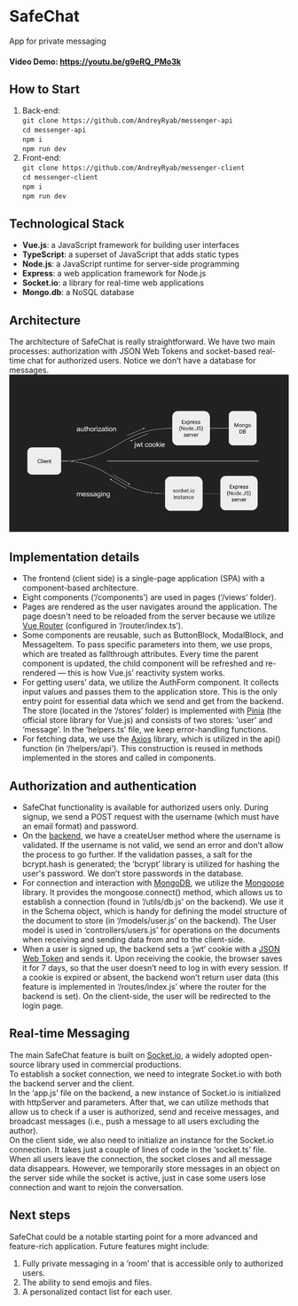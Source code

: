 # SafeChat

App for private messaging

#### Video Demo:  https://youtu.be/g9eRQ_PMo3k


## How to Start
1. Back-end: \
`git clone https://github.com/AndreyRyab/messenger-api` \
`cd messenger-api` \
`npm i` \
`npm run dev`
2. Front-end: \
`git clone https://github.com/AndreyRyab/messenger-client` \
`cd messenger-client` \
`npm i` \
`npm run dev` 

## Technological Stack
* **Vue.js**: a JavaScript framework for building user interfaces
* **TypeScript**: a superset of JavaScript that adds static types
* **Node.js**: a JavaScript runtime for server-side programming
* **Express**: a web application framework for Node.js
* **Socket.io**: a library for real-time web applications
* **Mongo.db**: a NoSQL database

## Architecture
The architecture of SafeChat is really straightforward. We have two main processes: authorization with JSON Web Tokens and socket-based real-time chat for authorized users. Notice we don’t have a database for messages.
![Architecture of the project.](/presentation.jpg)

## Implementation details
* The frontend (client side) is a single-page application (SPA) with a component-based architecture.
* Eight components (‘/components’) are used in pages (‘/views’ folder).
* Pages are rendered as the user navigates around the application. The page doesn't need to be reloaded from the server because we utilize [Vue Router](https://router.vuejs.org/) (configured in ‘/router/index.ts’).
* Some components are reusable, such as ButtonBlock, ModalBlock, and MessageItem. To pass specific parameters into them, we use props, which are treated as fallthrough attributes. Every time the parent component is updated, the child component will be refreshed and re-rendered — this is how Vue.js’ reactivity system works.
* For getting users’ data, we utilize the AuthForm component. It collects input values and passes them to the application store. This is the only entry point for essential data which we send and get from the backend. The store (located in the ‘/stores’ folder) is implemented with [Pinia](https://pinia.vuejs.org/) (the official store library for Vue.js) and consists of two stores: ‘user’ and ‘message’. In the ‘helpers.ts’ file, we keep error-handling functions.
* For fetching data, we use the [Axios](https://axios-http.com/) library, which is utilized in the api() function (in ‘/helpers/api’). This construction is reused in methods implemented in the stores and called in components.

## Authorization and authentication
* SafeChat functionality is available for authorized users only. During signup, we send a POST request with the username (which must have an email format) and password.
* On the [backend](https://github.com/AndreyRyab/messenger-api), we have a createUser method where the username is validated. If the username is not valid, we send an error and don’t allow the process to go further. If the validation passes, a salt for the bcrypt.hash is generated; the ‘bcrypt’ library is utilized for hashing the user's password. We don’t store passwords in the database.
* For connection and interaction with [MongoDB](https://www.mongodb.com/), we utilize the [Mongoose](https://mongoosejs.com/) library. It provides the mongoose.connect() method, which allows us to establish a connection (found in ‘/utils/db.js’ on the backend). We use it in the Schema object, which is handy for defining the model structure of the document to store (in ‘/models/user.js’ on the backend). The User model is used in ‘controllers/users.js’ for operations on the documents when receiving and sending data from and to the client-side.
* When a user is signed up, the backend sets a ‘jwt’ cookie with a [JSON Web Token](https://jwt.io/) and sends it. Upon receiving the cookie, the browser saves it for 7 days, so that the user doesn’t need to log in with every session. If a cookie is expired or absent, the backend won’t return user data (this feature is implemented in ‘/routes/index.js’ where the router for the backend is set). On the client-side, the user will be redirected to the login page.

## Real-time Messaging
The main SafeChat feature is built on [Socket.io](https://socket.io/), a widely adopted open-source library used in commercial productions. \
To establish a socket connection, we need to integrate Socket.io with both the backend server and the client. \
In the ‘app.js’ file on the backend, a new instance of Socket.io is initialized with httpServer and parameters. After that, we can utilize methods that allow us to check if a user is authorized, send and receive messages, and broadcast messages (i.e., push a message to all users excluding the author). \
On the client side, we also need to initialize an instance for the Socket.io connection. It takes just a couple of lines of code in the ‘socket.ts’ file. \
When all users leave the connection, the socket closes and all message data disappears. However, we temporarily store messages in an object on the server side while the socket is active, just in case some users lose connection and want to rejoin the conversation.

## Next steps
SafeChat could be a notable starting point for a more advanced and feature-rich application. Future features might include:
1. Fully private messaging in a ‘room’ that is accessible only to authorized users.
2. The ability to send emojis and files.
3. A personalized contact list for each user.

